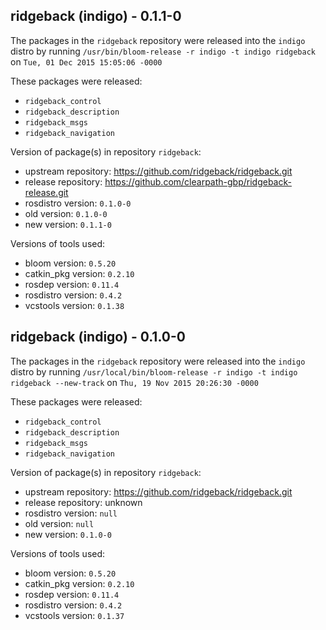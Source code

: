 ## ridgeback (indigo) - 0.1.1-0

The packages in the `ridgeback` repository were released into the `indigo` distro by running `/usr/bin/bloom-release -r indigo -t indigo ridgeback` on `Tue, 01 Dec 2015 15:05:06 -0000`

These packages were released:
- `ridgeback_control`
- `ridgeback_description`
- `ridgeback_msgs`
- `ridgeback_navigation`

Version of package(s) in repository `ridgeback`:
- upstream repository: https://github.com/ridgeback/ridgeback.git
- release repository: https://github.com/clearpath-gbp/ridgeback-release.git
- rosdistro version: `0.1.0-0`
- old version: `0.1.0-0`
- new version: `0.1.1-0`

Versions of tools used:
- bloom version: `0.5.20`
- catkin_pkg version: `0.2.10`
- rosdep version: `0.11.4`
- rosdistro version: `0.4.2`
- vcstools version: `0.1.38`


## ridgeback (indigo) - 0.1.0-0

The packages in the `ridgeback` repository were released into the `indigo` distro by running `/usr/local/bin/bloom-release -r indigo -t indigo ridgeback --new-track` on `Thu, 19 Nov 2015 20:26:30 -0000`

These packages were released:
- `ridgeback_control`
- `ridgeback_description`
- `ridgeback_msgs`
- `ridgeback_navigation`

Version of package(s) in repository `ridgeback`:
- upstream repository: https://github.com/ridgeback/ridgeback.git
- release repository: unknown
- rosdistro version: `null`
- old version: `null`
- new version: `0.1.0-0`

Versions of tools used:
- bloom version: `0.5.20`
- catkin_pkg version: `0.2.10`
- rosdep version: `0.11.4`
- rosdistro version: `0.4.2`
- vcstools version: `0.1.37`


